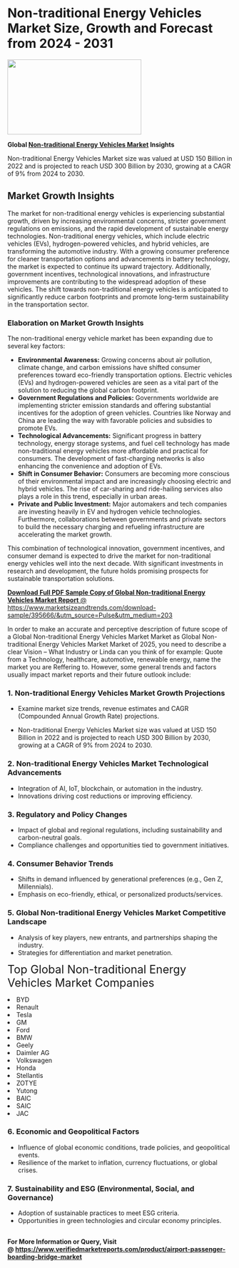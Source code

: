 <H1>Non-traditional Energy Vehicles Market Size, Growth and Forecast from 2024 - 2031</H1><img class="aligncenter size-medium wp-image-584254" src="https://thirdeyenews.in/wp-content/uploads/2024/09/Global-Market-Research-300x168.jpeg" alt="" width="300" height="168" /><p><strong>Global&nbsp;<a href="https://www.marketsizeandtrends.com/download-sample/395666/&amp;utm_source=Pulse&amp;utm_medium=203">Non-traditional Energy Vehicles Market</a> Insights</strong></p><p>Non-traditional Energy Vehicles Market size was valued at USD 150 Billion in 2022 and is projected to reach USD 300 Billion by 2030, growing at a CAGR of 9% from 2024 to 2030.</p><p><h2>Market Growth Insights</h2> <p>The market for non-traditional energy vehicles is experiencing substantial growth, driven by increasing environmental concerns, stricter government regulations on emissions, and the rapid development of sustainable energy technologies. Non-traditional energy vehicles, which include electric vehicles (EVs), hydrogen-powered vehicles, and hybrid vehicles, are transforming the automotive industry. With a growing consumer preference for cleaner transportation options and advancements in battery technology, the market is expected to continue its upward trajectory. Additionally, government incentives, technological innovations, and infrastructure improvements are contributing to the widespread adoption of these vehicles. The shift towards non-traditional energy vehicles is anticipated to significantly reduce carbon footprints and promote long-term sustainability in the transportation sector.</p> <p><a href="download-link"></a></p> <h3>Elaboration on Market Growth Insights</h3> <p>The non-traditional energy vehicle market has been expanding due to several key factors:</p> <ul> <li><strong>Environmental Awareness:</strong> Growing concerns about air pollution, climate change, and carbon emissions have shifted consumer preferences toward eco-friendly transportation options. Electric vehicles (EVs) and hydrogen-powered vehicles are seen as a vital part of the solution to reducing the global carbon footprint.</li> <li><strong>Government Regulations and Policies:</strong> Governments worldwide are implementing stricter emission standards and offering substantial incentives for the adoption of green vehicles. Countries like Norway and China are leading the way with favorable policies and subsidies to promote EVs.</li> <li><strong>Technological Advancements:</strong> Significant progress in battery technology, energy storage systems, and fuel cell technology has made non-traditional energy vehicles more affordable and practical for consumers. The development of fast-charging networks is also enhancing the convenience and adoption of EVs.</li> <li><strong>Shift in Consumer Behavior:</strong> Consumers are becoming more conscious of their environmental impact and are increasingly choosing electric and hybrid vehicles. The rise of car-sharing and ride-hailing services also plays a role in this trend, especially in urban areas.</li> <li><strong>Private and Public Investment:</strong> Major automakers and tech companies are investing heavily in EV and hydrogen vehicle technologies. Furthermore, collaborations between governments and private sectors to build the necessary charging and refueling infrastructure are accelerating the market growth.</li> </ul> <p>This combination of technological innovation, government incentives, and consumer demand is expected to drive the market for non-traditional energy vehicles well into the next decade. With significant investments in research and development, the future holds promising prospects for sustainable transportation solutions.</p> <p><a href="get-more-link"></p><p><span class=""><strong>Download Full PDF Sample Copy of Global Non-traditional Energy Vehicles Market Report</strong> @ <a href="https://www.marketsizeandtrends.com/download-sample/395666/&amp;utm_source=Pulse&amp;utm_medium=203" target="_blank">https://www.marketsizeandtrends.com/download-sample/395666/&amp;utm_source=Pulse&amp;utm_medium=203</a></span></p><p>In order to make an accurate and perceptive description of future scope of a Global&nbsp;Non-traditional Energy Vehicles Market Market as Global&nbsp;Non-traditional Energy Vehicles Market Market of 2025, you need to describe a clear Vision &ndash; What Industry or Linda can you think of for example: Quote from a Technology, healthcare, automotive, renewable energy, name the market you are Reffering to. However, some general trends and factors usually impact market reports and their future outlook include:</p><h3>1.&nbsp;<strong>Non-traditional Energy Vehicles Market Growth Projections</strong></h3><ul><li>Examine market size trends, revenue estimates and CAGR (Compounded Annual Growth Rate) projections.</li><li><p>Non-traditional Energy Vehicles Market size was valued at USD 150 Billion in 2022 and is projected to reach USD 300 Billion by 2030, growing at a CAGR of 9% from 2024 to 2030.</p></li></ul><h3>2.&nbsp;<strong>Non-traditional Energy Vehicles Market Technological Advancements</strong></h3><ul><li>Integration of AI, IoT, blockchain, or automation in the industry.</li><li>Innovations driving cost reductions or improving efficiency.</li></ul><h3>3.&nbsp;<strong>Regulatory and Policy Changes</strong></h3><ul><li>Impact of global and regional regulations, including sustainability and carbon-neutral goals.</li><li>Compliance challenges and opportunities tied to government initiatives.</li></ul><h3>4.&nbsp;<strong>Consumer Behavior Trends</strong></h3><ul><li>Shifts in demand influenced by generational preferences (e.g., Gen Z, Millennials).</li><li>Emphasis on eco-friendly, ethical, or personalized products/services.</li></ul><h3>5.&nbsp;<strong>Global Non-traditional Energy Vehicles Market Competitive Landscape</strong></h3><ul><li>Analysis of key players, new entrants, and partnerships shaping the industry.</li><li>Strategies for differentiation and market penetration.</li></ul><p data-pm-slice="1 1 []"><span style="color: inherit; font-family: inherit; font-size: 25px;">Top Global Non-traditional Energy Vehicles Market Companies</span></p><div class="" data-test-id=""><p><li>BYD</li><li> Renault</li><li> Tesla</li><li> GM</li><li> Ford</li><li> BMW</li><li> Geely</li><li> Daimler AG</li><li> Volkswagen</li><li> Honda</li><li> Stellantis</li><li> ZOTYE</li><li> Yutong</li><li> BAIC</li><li> SAIC</li><li> JAC</li></p></div><h3>6.&nbsp;<strong>Economic and Geopolitical Factors</strong></h3><ul><li>Influence of global economic conditions, trade policies, and geopolitical events.</li><li>Resilience of the market to inflation, currency fluctuations, or global crises.</li></ul><h3>7.&nbsp;<strong>Sustainability and ESG (Environmental, Social, and Governance)</strong></h3><ul><li>Adoption of sustainable practices to meet ESG criteria.</li><li>Opportunities in green technologies and circular economy principles.</li></ul><h2><strong style="font-size: 14px;">For More Information or Query, Visit @&nbsp;</strong><a style="background-color: #ffffff; font-size: 14px;" href="https://www.marketsizeandtrends.com/report/non-traditional-energy-vehicles-market/" target="_blank">https://www.verifiedmarketreports.com/product/airport-passenger-boarding-bridge-market</a></h2>
